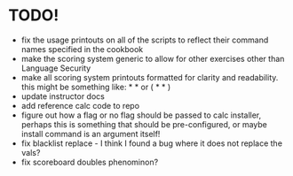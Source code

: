 TODO!
=====

* fix the usage printouts on all of the scripts to reflect their command names specified in the cookbook
* make the scoring system generic to allow for other exercises other than Language Security
* make all scoring system printouts formatted for clarity and readability. this might be something like: * * or ( * * )
* update instructor docs
* add reference calc code to repo
* figure out how a flag or no flag should be passed to calc installer, perhaps this is something that should be pre-configured, or maybe install command is an argument itself!
* fix blacklist replace - I think I found a bug where it does not replace the vals?
* fix scoreboard doubles phenominon?
